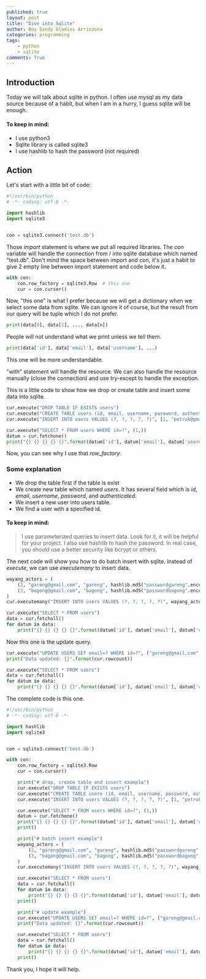 ```yaml
---
published: true
layout: post
title: "Dive into Sqlite"
author: Boy Sandy Gladies Arriezona
categories: programming
tags:
    - python
    - sqlite
comments: True
---
```


## Introduction

Today we will talk about sqlite in python. I often use mysql as my data source because of a habit, but when I am in a hurry, I guess sqlite will be enough.

#### To keep in mind:

- I use python3
- Sqlite library is called sqlite3
- I use hashlib to hash the password (not required)

## Action

Let's start with a little bit of code:

``` python
#!/usr/bin/python
# -*- coding: utf-8 -*-

import hashlib
import sqlite3


con = sqlite3.connect('test.db')
```

Those *import* statement is where we put all required libraries. The *con* variable will handle the connection from / into sqlite database which named "test.db". Don't mind the space between import and con, it's just a habit to give 2 empty line between import statement and code below it.

``` python
with con:
    con.row_factory = sqlite3.Row  # this one
    cur = con.cursor()
```

Now, "this one" is what I prefer because we will get a dictionary when we select some data from sqlite. We can ignore it of course, but the result from our query will be tuple which I do not prefer.

``` python
print(data[0], data[1], ..., data[n])
```
People will not understand what we print unless we tell them.

``` python
print(data['id'], data['email'], data['username'], ...)
```
This one will be more understandable.

"with" statement will handle the resource. We can also handle the resource manually (close the connection) and use try-except to handle the exception.

This is a little code to show how we drop or create table and insert some data into sqlite.

``` python
cur.execute("DROP TABLE IF EXISTS users")
cur.execute("CREATE TABLE users (id, email, username, password, authenticated)")
cur.execute("INSERT INTO users VALUES (?, ?, ?, ?, ?)", [1, "petruk@gmail.com", "petruk", hashlib.md5("passwordpetruk".encode()).hexdigest(), True])

cur.execute("SELECT * FROM users WHERE id=?", (1,))
datum = cur.fetchone()
print("{} {} {} {} {}".format(datum['id'], datum['email'], datum['username'], datum['password'], datum['authenticated']))
```

Now, you can see why I use that *row_factory*.

### Some explanation

- We drop the table first if the table is exist
- We create new table which named *users*. It has several field which is *id*, *email*, *username*, *password*, and *authenticated*.
- We insert a new user into users table.
- We find a user with a specified id.

#### To keep in mind:

> I use parameterized queries to insert data. Look for it, it will be helpful for your project. 
> I also use hashlib to hash the password. In real case, you should use a better security like bcrypt or others.

The next code will show you how to do batch insert with sqlite. Instead of *execute*, we can use *executemany* to insert data.

``` python
wayang_actors = (
    (2, "gareng@gmail.com", "gareng", hashlib.md5("passwordgareng".encode()).hexdigest(), True),
    (3, "bagong@gmail.com", "bagong", hashlib.md5("passwordbagong".encode()).hexdigest(), True)
)
cur.executemany("INSERT INTO users VALUES (?, ?, ?, ?, ?)", wayang_actors)

cur.execute("SELECT * FROM users")
data = cur.fetchall()
for datum in data:
    print("{} {} {} {} {}".format(datum['id'], datum['email'], datum['username'], datum['password'], datum['authenticated']))
```

Now this one is the update query.

``` python
cur.execute("UPDATE USERS SET email=? WHERE id=?", ("goreng@gmail.com", 2))
print("Data updated: {}".format(cur.rowcount))

cur.execute("SELECT * FROM users")
data = cur.fetchall()
for datum in data:
    print("{} {} {} {} {}".format(datum['id'], datum['email'], datum['username'], datum['password'], datum['authenticated']))
```

The complete code is this one.

``` python
#!/usr/bin/python
# -*- coding: utf-8 -*-

import hashlib
import sqlite3


con = sqlite3.connect('test.db')

with con:
    con.row_factory = sqlite3.Row
    cur = con.cursor()    

    print("# drop, create table and insert example")
    cur.execute("DROP TABLE IF EXISTS users")
    cur.execute("CREATE TABLE users (id, email, username, password, authenticated)")
    cur.execute("INSERT INTO users VALUES (?, ?, ?, ?, ?)", [1, "petruk@gmail.com", "petruk", hashlib.md5("passwordpetruk".encode()).hexdigest(), True])

    cur.execute("SELECT * FROM users WHERE id=?", (1,))
    datum = cur.fetchone()
    print("{} {} {} {} {}".format(datum['id'], datum['email'], datum['username'], datum['password'], datum['authenticated']))
    print()

    print("# batch insert example")
    wayang_actors = (
        (2, "gareng@gmail.com", "gareng", hashlib.md5("passwordgareng".encode()).hexdigest(), True),
        (3, "bagong@gmail.com", "bagong", hashlib.md5("passwordbagong".encode()).hexdigest(), True)
    )
    cur.executemany("INSERT INTO users VALUES (?, ?, ?, ?, ?)", wayang_actors)

    cur.execute("SELECT * FROM users")
    data = cur.fetchall()
    for datum in data:
        print("{} {} {} {} {}".format(datum['id'], datum['email'], datum['username'], datum['password'], datum['authenticated']))
    print()

    print("# update example")
    cur.execute("UPDATE USERS SET email=? WHERE id=?", ("goreng@gmail.com", 2))
    print("Data updated: {}".format(cur.rowcount))

    cur.execute("SELECT * FROM users")
    data = cur.fetchall()
    for datum in data:
        print("{} {} {} {} {}".format(datum['id'], datum['email'], datum['username'], datum['password'], datum['authenticated']))
    print()
```

Thank you, I hope it will help.
